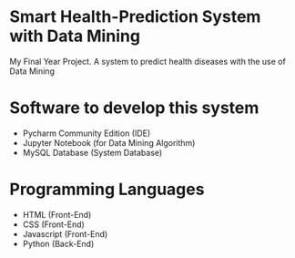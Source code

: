 # Smart Health-Prediction System with Data Mining
My Final Year Project. A system to predict health diseases with the use of Data Mining
# Software to develop this system
* Pycharm Community Edition (IDE)
* Jupyter Notebook (for Data Mining Algorithm)
* MySQL Database (System Database)
# Programming Languages
* HTML (Front-End)
* CSS (Front-End)
* Javascript (Front-End)
* Python (Back-End)
